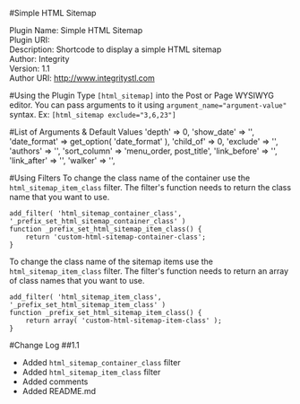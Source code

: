 #Simple HTML Sitemap

Plugin Name: Simple HTML Sitemap  
Plugin URI:  
Description: Shortcode to display a simple HTML sitemap  
Author: Integrity  
Version: 1.1  
Author URI: http://www.integritystl.com  

#Using the Plugin
Type `[html_sitemap]` into the Post or Page WYSIWYG editor.  You can pass arguments to it using `argument_name="argument-value"` syntax.  Ex: `[html_sitemap exclude="3,6,23"]`

#List of Arguments & Default Values
	'depth' => 0,
	'show_date' => '',
	'date_format' => get_option( 'date_format' ),
	'child_of' => 0,
	'exclude' => '',
	'authors' => '',
	'sort_column' => 'menu_order, post_title',
	'link_before' => '',
	'link_after' => '',
	'walker' => '',

#Using Filters
To change the class name of the container use the `html_sitemap_item_class` filter. The filter's function needs to return the class name that you want to use.

	add_filter( 'html_sitemap_container_class', '_prefix_set_html_sitemap_container_class' )
	function _prefix_set_html_sitemap_item_class() {
		return 'custom-html-sitemap-container-class';
	}

To change the class name of the sitemap items use the `html_sitemap_item_class` filter. The filter's function needs to return an array of class names that you want to use.

	add_filter( 'html_sitemap_item_class', '_prefix_set_html_sitemap_item_class' )
	function _prefix_set_html_sitemap_item_class() {
		return array( 'custom-html-sitemap-item-class' );
	}

#Change Log
##1.1
- Added `html_sitemap_container_class` filter
- Added `html_sitemap_item_class` filter
- Added comments
- Added README.md